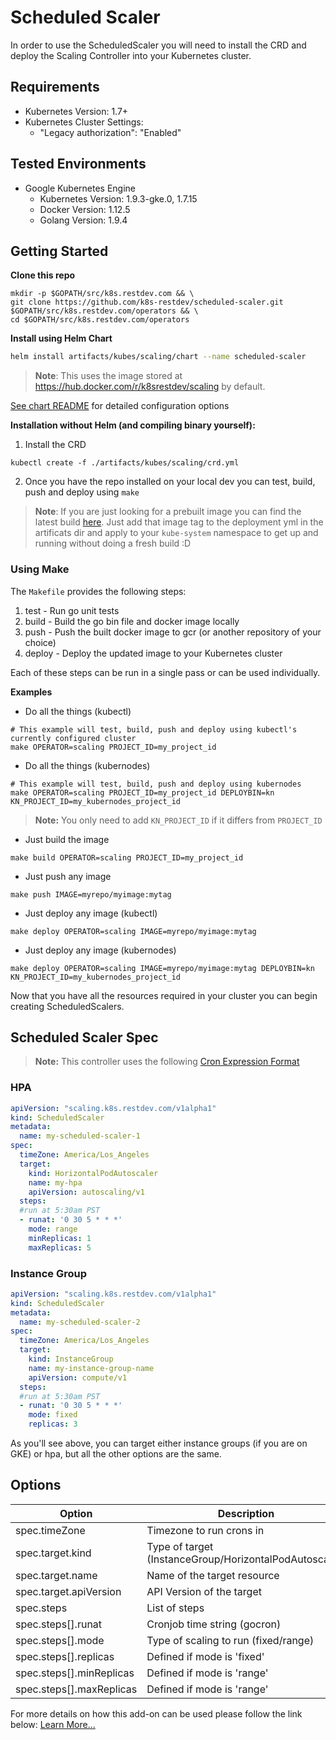 # Scheduled Scaler

In order to use the ScheduledScaler you will need to install the CRD and deploy the Scaling Controller into your Kubernetes cluster.

## Requirements

* Kubernetes Version: 1.7+
* Kubernetes Cluster Settings:
  * "Legacy authorization": "Enabled"

## Tested Environments

* Google Kubernetes Engine
  * Kubernetes Version: 1.9.3-gke.0, 1.7.15
  * Docker Version: 1.12.5
  * Golang Version: 1.9.4

## Getting Started

**Clone this repo**
```
mkdir -p $GOPATH/src/k8s.restdev.com && \
git clone https://github.com/k8s-restdev/scheduled-scaler.git $GOPATH/src/k8s.restdev.com/operators && \
cd $GOPATH/src/k8s.restdev.com/operators
```  
    
**Install using Helm Chart**
```bash
helm install artifacts/kubes/scaling/chart --name scheduled-scaler
```

> **Note**: This uses the image stored at https://hub.docker.com/r/k8srestdev/scaling by default.
   
[See chart README](artifacts/kubes/scaling/chart) for detailed configuration options 

**Installation without Helm (and compiling binary yourself):**

1. Install the CRD
```
kubectl create -f ./artifacts/kubes/scaling/crd.yml
```
2. Once you have the repo installed on your local dev you can test, build, push and deploy using `make`

> **Note**: If you are just looking for a prebuilt image you can find the latest build [here](https://hub.docker.com/r/k8srestdev/scaling/).
> Just add that image tag to the deployment yml in the artificats dir and apply to your `kube-system` namespace to get up and running without doing a fresh build :D


### Using Make
The `Makefile` provides the following steps:
1. test - Run go unit tests
2. build - Build the go bin file and docker image locally
3. push - Push the built docker image to gcr (or another repository of your choice)
4. deploy - Deploy the updated image to your Kubernetes cluster

Each of these steps can be run in a single pass or can be used individually.

**Examples**

- Do all the things (kubectl)
```
# This example will test, build, push and deploy using kubectl's currently configured cluster
make OPERATOR=scaling PROJECT_ID=my_project_id
```

- Do all the things (kubernodes)
```
# This example will test, build, push and deploy using kubernodes
make OPERATOR=scaling PROJECT_ID=my_project_id DEPLOYBIN=kn KN_PROJECT_ID=my_kubernodes_project_id
```
> **Note:** You only need to add `KN_PROJECT_ID` if it differs from `PROJECT_ID` 

- Just build the image
```
make build OPERATOR=scaling PROJECT_ID=my_project_id
``` 

- Just push any image
```
make push IMAGE=myrepo/myimage:mytag
```

- Just deploy any image (kubectl)
```
make deploy OPERATOR=scaling IMAGE=myrepo/myimage:mytag
```

- Just deploy any image (kubernodes)
```
make deploy OPERATOR=scaling IMAGE=myrepo/myimage:mytag DEPLOYBIN=kn KN_PROJECT_ID=my_kubernodes_project_id
``` 

Now that you have all the resources required in your cluster you can begin creating ScheduledScalers.

## Scheduled Scaler Spec

> **Note:** This controller uses the following [Cron Expression Format](https://godoc.org/github.com/robfig/cron#hdr-CRON_Expression_Format)

### HPA

```yaml
apiVersion: "scaling.k8s.restdev.com/v1alpha1"
kind: ScheduledScaler
metadata:
  name: my-scheduled-scaler-1
spec:
  timeZone: America/Los_Angeles
  target:
    kind: HorizontalPodAutoscaler
    name: my-hpa
    apiVersion: autoscaling/v1
  steps:
  #run at 5:30am PST
  - runat: '0 30 5 * * *'
    mode: range
    minReplicas: 1
    maxReplicas: 5
```

### Instance Group

```yaml
apiVersion: "scaling.k8s.restdev.com/v1alpha1"
kind: ScheduledScaler
metadata:
  name: my-scheduled-scaler-2
spec:
  timeZone: America/Los_Angeles
  target:
    kind: InstanceGroup
    name: my-instance-group-name
    apiVersion: compute/v1
  steps:
  #run at 5:30am PST
  - runat: '0 30 5 * * *'
    mode: fixed
    replicas: 3
```

As you'll see above, you can target either instance groups (if you are on GKE) or hpa, but all the other options are the same.

## Options

| Option | Description | Required |
|--|--|--|
| spec.timeZone | Timezone to run crons in | False |
| spec.target.kind | Type of target (InstanceGroup/HorizontalPodAutoscaler) | True
| spec.target.name | Name of the target resource | True
| spec.target.apiVersion | API Version of the target | True
| spec.steps | List of steps | True
| spec.steps[].runat | Cronjob time string (gocron) | True
| spec.steps[].mode | Type of scaling to run (fixed/range) | True
| spec.steps[].replicas | Defined if mode is 'fixed' | False
| spec.steps[].minReplicas | Defined if mode is 'range' | False
| spec.steps[].maxReplicas | Defined if mode is 'range' | False

For more details on how this add-on can be used please follow the link below:
[Learn More...](http://k8s.restdev.com/p/scheduled-scaler.html)
